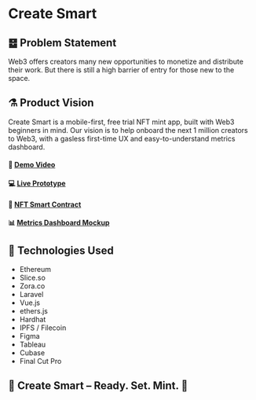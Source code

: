 # Create Smart

## ䷥ Problem Statement
Web3 offers creators many new opportunities to monetize and distribute their work. But there is still a high barrier of entry for those new to the space.

## ⚗️ Product Vision
Create Smart is a mobile-first, free trial NFT mint app, built with Web3 beginners in mind. Our vision is to help onboard the next 1 million creators to Web3, with a gasless first-time UX and easy-to-understand metrics dashboard.

#### 🎥 [Demo Video](https://www.youtube.com/watch?v=6SLzQm2mHBk)
#### 💻 [Live Prototype](http://createsmart.art/)
#### 📝 [NFT Smart Contract](https://github.com/neodaoist/createsmart/blob/main/hardhat/contracts/SmartArt.sol)
#### 📊 [Metrics Dashboard Mockup](https://bafkreigjj52sxdjcbvyogt5ibv6xykt6o7ujb5tc6puupom3fcdfwuzcgq.ipfs.dweb.link/)

## 🧪 Technologies Used
- Ethereum
- Slice.so
- Zora.co
- Laravel
- Vue.js
- ethers.js
- Hardhat
- IPFS / Filecoin
- Figma
- Tableau
- Cubase
- Final Cut Pro

## 🚀 Create Smart – Ready. Set. Mint. 🙌

